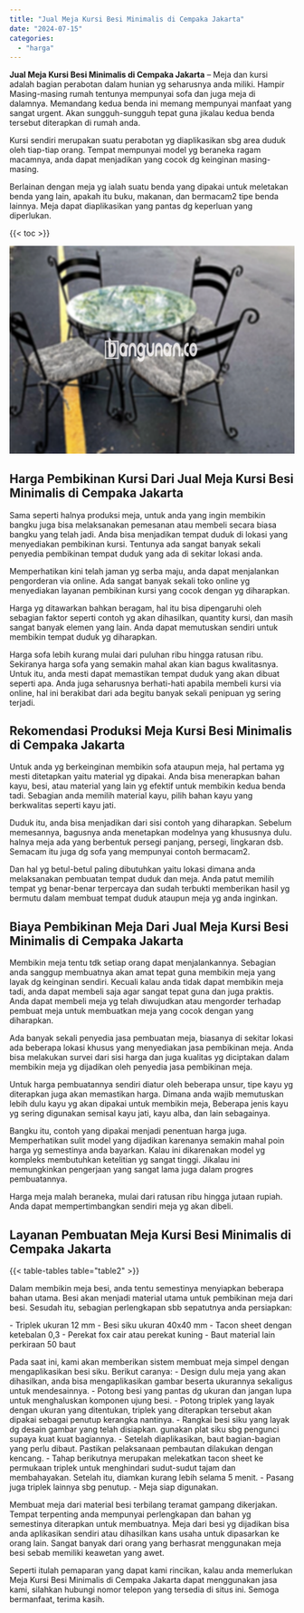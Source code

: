 ```yaml
---
title: "Jual Meja Kursi Besi Minimalis di Cempaka Jakarta"
date: "2024-07-15"
categories: 
  - "harga"
---
```


**Jual Meja Kursi Besi Minimalis di Cempaka Jakarta** – Meja dan kursi adalah bagian perabotan dalam hunian yg seharusnya anda miliki. Hampir Masing-masing rumah tentunya mempunyai sofa dan juga meja di dalamnya. Memandang kedua benda ini memang mempunyai manfaat yang sangat urgent. Akan sungguh-sungguh tepat guna jikalau kedua benda tersebut diterapkan di rumah anda.

Kursi sendiri merupakan suatu perabotan yg diaplikasikan sbg area duduk oleh tiap-tiap orang. Tempat mempunyai model yg beraneka ragam macamnya, anda dapat menjadikan yang cocok dg keinginan masing-masing.

Berlainan dengan meja yg ialah suatu benda yang dipakai untuk meletakan benda yang lain, apakah itu buku, makanan, dan bermacam2 tipe benda lainnya. Meja dapat diaplikasikan yang pantas dg keperluan yang diperlukan.

{{< toc >}}

![Jual Meja Kursi Besi Minimalis di Cempaka Jakarta](/images/jual-meja-besi-murah29.png)

## Harga Pembikinan Kursi Dari Jual Meja Kursi Besi Minimalis di Cempaka Jakarta

Sama seperti halnya produksi meja, untuk anda yang ingin membikin bangku juga bisa melaksanakan pemesanan atau membeli secara biasa bangku yang telah jadi. Anda bisa menjadikan tempat duduk di lokasi yang menyediakan pembikinan kursi. Tentunya ada sangat banyak sekali penyedia pembikinan tempat duduk yang ada di sekitar lokasi anda.

Memperhatikan kini telah jaman yg serba maju, anda dapat menjalankan pengorderan via online. Ada sangat banyak sekali toko online yg menyediakan layanan pembikinan kursi yang cocok dengan yg diharapkan.

Harga yg ditawarkan bahkan beragam, hal itu bisa dipengaruhi oleh sebagian faktor seperti contoh yg akan dihasilkan, quantity kursi, dan masih sangat banyak elemen yang lain. Anda dapat memutuskan sendiri untuk membikin tempat duduk yg diharapkan.

Harga sofa lebih kurang mulai dari puluhan ribu hingga ratusan ribu. Sekiranya harga sofa yang semakin mahal akan kian bagus kwalitasnya. Untuk itu, anda mesti dapat memastikan tempat duduk yang akan dibuat seperti apa. Anda juga seharusnya berhati-hati apabila membeli kursi via online, hal ini berakibat dari ada begitu banyak sekali penipuan yg sering terjadi.

## Rekomendasi Produksi Meja Kursi Besi Minimalis di Cempaka Jakarta

Untuk anda yg berkeinginan membikin sofa ataupun meja, hal pertama yg mesti ditetapkan yaitu material yg dipakai. Anda bisa menerapkan bahan kayu, besi, atau material yang lain yg efektif untuk membikin kedua benda tadi. Sebagian anda memilih material kayu, pilih bahan kayu yang berkwalitas seperti kayu jati.

Duduk itu, anda bisa menjadikan dari sisi contoh yang diharapkan. Sebelum memesannya, bagusnya anda menetapkan modelnya yang khususnya dulu. halnya meja ada yang berbentuk persegi panjang, persegi, lingkaran dsb. Semacam itu juga dg sofa yang mempunyai contoh bermacam2.

Dan hal yg betul-betul paling dibutuhkan yaitu lokasi dimana anda melaksanakan pembuatan tempat duduk dan meja. Anda patut memilih tempat yg benar-benar terpercaya dan sudah terbukti memberikan hasil yg bermutu dalam membuat tempat duduk ataupun meja yg anda inginkan.

## Biaya Pembikinan Meja Dari Jual Meja Kursi Besi Minimalis di Cempaka Jakarta

Membikin meja tentu tdk setiap orang dapat menjalankannya. Sebagian anda sanggup membuatnya akan amat tepat guna membikin meja yang layak dg keinginan sendiri. Kecuali kalau anda tidak dapat membikin meja tadi, anda dapat membeli saja agar sangat tepat guna dan juga praktis. Anda dapat membeli meja yg telah diwujudkan atau mengorder terhadap pembuat meja untuk membuatkan meja yang cocok dengan yang diharapkan.

Ada banyak sekali penyedia jasa pembuatan meja, biasanya di sekitar lokasi ada beberapa lokasi khusus yang menyediakan jasa pembikinan meja. Anda bisa melakukan survei dari sisi harga dan juga kualitas yg diciptakan dalam membikin meja yg dijadikan oleh penyedia jasa pembikinan meja.

Untuk harga pembuatannya sendiri diatur oleh beberapa unsur, tipe kayu yg diterapkan juga akan memastikan harga. Dimana anda wajib memutuskan lebih dulu kayu yg akan dipakai untuk membikin meja, Beberapa jenis kayu yg sering digunakan semisal kayu jati, kayu alba, dan lain sebagainya.

Bangku itu, contoh yang dipakai menjadi penentuan harga juga. Memperhatikan sulit model yang dijadikan karenanya semakin mahal poin harga yg semestinya anda bayarkan. Kalau ini dikarenakan model yg kompleks membutuhkan ketelitian yg sangat tinggi. Jikalau ini memungkinkan pengerjaan yang sangat lama juga dalam progres pembuatannya.

Harga meja malah beraneka, mulai dari ratusan ribu hingga jutaan rupiah. Anda dapat mempertimbangkan sendiri meja yg akan dibeli.

## Layanan Pembuatan Meja Kursi Besi Minimalis di Cempaka Jakarta

{{< table-tables table="table2" >}}

Dalam membikin meja besi, anda tentu semestinya menyiapkan beberapa bahan utama. Besi akan menjadi material utama untuk pembikinan meja dari besi. Sesudah itu, sebagian perlengkapan sbb sepatutnya anda persiapkan:

\- Triplek ukuran 12 mm - Besi siku ukuran 40x40 mm - Tacon sheet dengan ketebalan 0,3 - Perekat fox cair atau perekat kuning - Baut material lain perkiraan 50 baut

Pada saat ini, kami akan memberikan sistem membuat meja simpel dengan mengaplikasikan besi siku. Berikut caranya: - Design dulu meja yang akan dihasilkan, anda bisa mengaplikasikan gambar beserta ukurannya sekaligus untuk mendesainnya. - Potong besi yang pantas dg ukuran dan jangan lupa untuk menghaluskan komponen ujung besi. - Potong triplek yang layak dengan ukuran yang ditentukan, triplek yang diterapkan tersebut akan dipakai sebagai penutup kerangka nantinya. - Rangkai besi siku yang layak dg desain gambar yang telah disiapkan. gunakan plat siku sbg pengunci supaya kuat kuat bagiannya. - Setelah diaplikasikan, baut bagian-bagian yang perlu dibaut. Pastikan pelaksanaan pembautan dilakukan dengan kencang. - Tahap berikutnya merupakan melekatkan tacon sheet ke permukaan triplek untuk menghindari sudut-sudut tajam dan membahayakan. Setelah itu, diamkan kurang lebih selama 5 menit. - Pasang juga triplek lainnya sbg penutup. - Meja siap digunakan.

Membuat meja dari material besi terbilang teramat gampang dikerjakan. Tempat terpenting anda mempunyai perlengkapan dan bahan yg semestinya diterapkan untuk membuatnya. Meja dari besi yg dijadikan bisa anda aplikasikan sendiri atau dihasilkan kans usaha untuk dipasarkan ke orang lain. Sangat banyak dari orang yang berhasrat menggunakan meja besi sebab memiliki keawetan yang awet.

Seperti itulah pemaparan yang dapat kami rincikan, kalau anda memerlukan Meja Kursi Besi Minimalis di Cempaka Jakarta dapat menggunakan jasa kami, silahkan hubungi nomor telepon yang tersedia di situs ini. Semoga bermanfaat, terima kasih.
